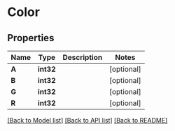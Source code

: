 # Color

## Properties

Name | Type | Description | Notes
------------ | ------------- | ------------- | -------------
**A** | **int32** |  | [optional] 
**B** | **int32** |  | [optional] 
**G** | **int32** |  | [optional] 
**R** | **int32** |  | [optional] 

[[Back to Model list]](../README.md#documentation-for-models) [[Back to API list]](../README.md#documentation-for-api-endpoints) [[Back to README]](../README.md)


